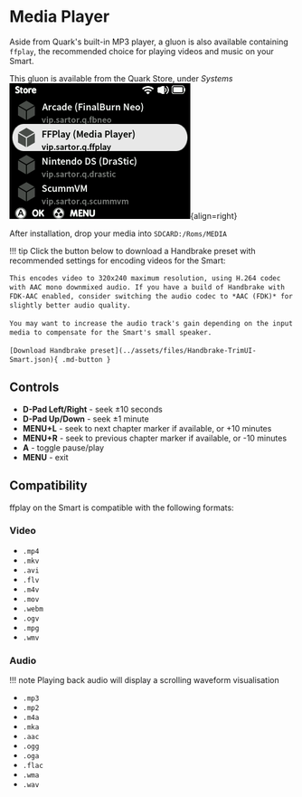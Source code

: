 # Media Player

Aside from Quark's built-in MP3 player, a gluon is also available containing `ffplay`, the recommended choice for playing videos and music on your Smart.

This gluon is available from the Quark Store, under *Systems*
![ffplay in Quark Store](../assets/img/store_ffplay.png){align=right}

After installation, drop your media into `SDCARD:/Roms/MEDIA`

!!! tip
    Click the button below to download a Handbrake preset with recommended settings for encoding videos for the Smart:

    This encodes video to 320x240 maximum resolution, using H.264 codec with AAC mono downmixed audio. If you have a build of Handbrake with FDK-AAC enabled, consider switching the audio codec to *AAC (FDK)* for slightly better audio quality.

    You may want to increase the audio track's gain depending on the input media to compensate for the Smart's small speaker.

    [Download Handbrake preset](../assets/files/Handbrake-TrimUI-Smart.json){ .md-button }

## Controls

* **D-Pad Left/Right** - seek ±10 seconds
* **D-Pad Up/Down** - seek ±1 minute
* **MENU+L** - seek to next chapter marker if available, or +10 minutes
* **MENU+R** - seek to previous chapter marker if available, or -10 minutes
* **A** - toggle pause/play
* **MENU** - exit


## Compatibility

ffplay on the Smart is compatible with the following formats:

### Video

* `.mp4`
* `.mkv`
* `.avi`
* `.flv`
* `.m4v`
* `.mov`
* `.webm`
* `.ogv`
* `.mpg`
* `.wmv`

### Audio

!!! note
    Playing back audio will display a scrolling waveform visualisation

* `.mp3`
* `.mp2`
* `.m4a`
* `.mka`
* `.aac`
* `.ogg`
* `.oga`
* `.flac`
* `.wma`
* `.wav`